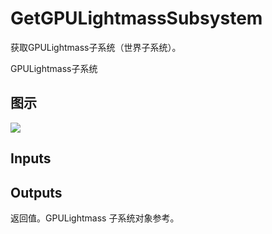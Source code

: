 # GetGPULightmassSubsystem

获取GPULightmass子系统（世界子系统）。

GPULightmass子系统

## 图示

![]($-20221218-21375116.png)

## Inputs

## Outputs

返回值。GPULightmass 子系统对象参考。

